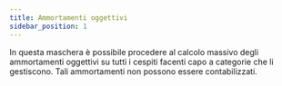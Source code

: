 ```yaml
---
title: Ammortamenti oggettivi
sidebar_position: 1
---
```


In questa maschera è possibile procedere al calcolo massivo degli ammortamenti oggettivi su tutti i cespiti facenti capo a categorie che li gestiscono. Tali ammortamenti non possono essere contabilizzati.




